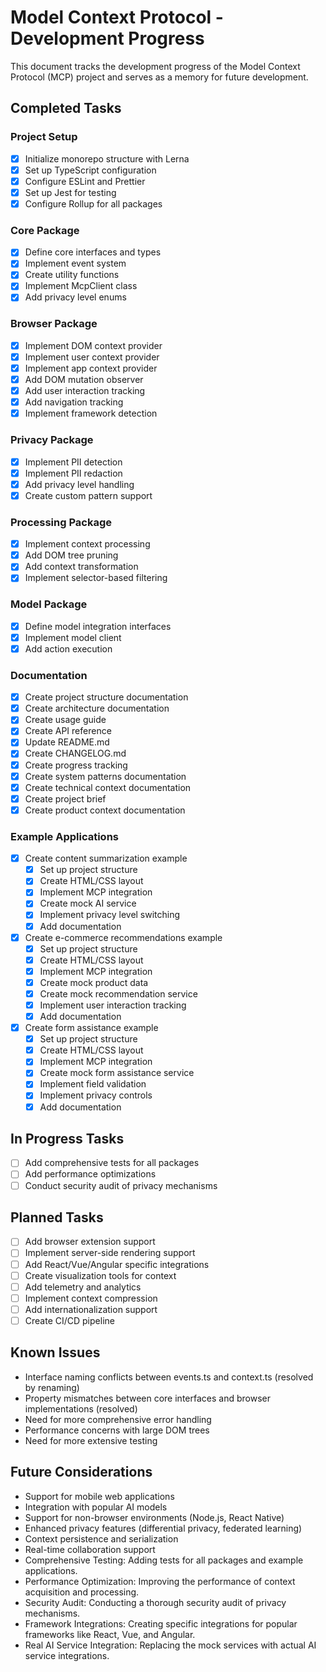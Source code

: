 # Model Context Protocol - Development Progress

This document tracks the development progress of the Model Context Protocol (MCP) project and serves as a memory for future development.

## Completed Tasks

### Project Setup

- [x] Initialize monorepo structure with Lerna
- [x] Set up TypeScript configuration
- [x] Configure ESLint and Prettier
- [x] Set up Jest for testing
- [x] Configure Rollup for all packages

### Core Package

- [x] Define core interfaces and types
- [x] Implement event system
- [x] Create utility functions
- [x] Implement McpClient class
- [x] Add privacy level enums

### Browser Package

- [x] Implement DOM context provider
- [x] Implement user context provider
- [x] Implement app context provider
- [x] Add DOM mutation observer
- [x] Add user interaction tracking
- [x] Add navigation tracking
- [x] Implement framework detection

### Privacy Package

- [x] Implement PII detection
- [x] Implement PII redaction
- [x] Add privacy level handling
- [x] Create custom pattern support

### Processing Package

- [x] Implement context processing
- [x] Add DOM tree pruning
- [x] Add context transformation
- [x] Implement selector-based filtering

### Model Package

- [x] Define model integration interfaces
- [x] Implement model client
- [x] Add action execution

### Documentation

- [x] Create project structure documentation
- [x] Create architecture documentation
- [x] Create usage guide
- [x] Create API reference
- [x] Update README.md
- [x] Create CHANGELOG.md
- [x] Create progress tracking
- [x] Create system patterns documentation
- [x] Create technical context documentation
- [x] Create project brief
- [x] Create product context documentation

### Example Applications

- [x] Create content summarization example
  - [x] Set up project structure
  - [x] Create HTML/CSS layout
  - [x] Implement MCP integration
  - [x] Create mock AI service
  - [x] Implement privacy level switching
  - [x] Add documentation
- [x] Create e-commerce recommendations example
  - [x] Set up project structure
  - [x] Create HTML/CSS layout
  - [x] Implement MCP integration
  - [x] Create mock product data
  - [x] Create mock recommendation service
  - [x] Implement user interaction tracking
  - [x] Add documentation
- [x] Create form assistance example
  - [x] Set up project structure
  - [x] Create HTML/CSS layout
  - [x] Implement MCP integration
  - [x] Create mock form assistance service
  - [x] Implement field validation
  - [x] Implement privacy controls
  - [x] Add documentation

## In Progress Tasks

- [ ] Add comprehensive tests for all packages
- [ ] Add performance optimizations
- [ ] Conduct security audit of privacy mechanisms

## Planned Tasks

- [ ] Add browser extension support
- [ ] Implement server-side rendering support
- [ ] Add React/Vue/Angular specific integrations
- [ ] Create visualization tools for context
- [ ] Add telemetry and analytics
- [ ] Implement context compression
- [ ] Add internationalization support
- [ ] Create CI/CD pipeline

## Known Issues

- Interface naming conflicts between events.ts and context.ts (resolved by renaming)
- Property mismatches between core interfaces and browser implementations (resolved)
- Need for more comprehensive error handling
- Performance concerns with large DOM trees
- Need for more extensive testing

## Future Considerations

- Support for mobile web applications
- Integration with popular AI models
- Support for non-browser environments (Node.js, React Native)
- Enhanced privacy features (differential privacy, federated learning)
- Context persistence and serialization
- Real-time collaboration support
- Comprehensive Testing: Adding tests for all packages and example applications.
- Performance Optimization: Improving the performance of context acquisition and processing.
- Security Audit: Conducting a thorough security audit of privacy mechanisms.
- Framework Integrations: Creating specific integrations for popular frameworks like React, Vue, and Angular.
- Real AI Service Integration: Replacing the mock services with actual AI service integrations.
